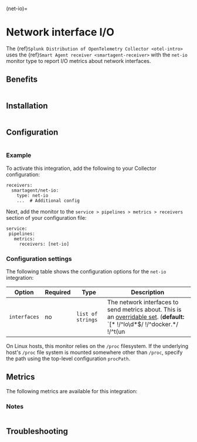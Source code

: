 (net-io)=

# Network interface I/O

<meta name="description" content="Use this Splunk Observability Cloud integration for the net-io monitor. See benefits, install, configuration, and metrics">

The {ref}`Splunk Distribution of OpenTelemetry Collector <otel-intro>` uses the {ref}`Smart Agent receiver <smartagent-receiver>` with the `net-io` monitor type to report I/O metrics about network interfaces.

## Benefits

```{include} /_includes/benefits.md
```

## Installation

```{include} /_includes/collector-installation.md
```

## Configuration

```{include} /_includes/configuration.md
```

### Example

To activate this integration, add the following to your Collector configuration:

```
receivers:
  smartagent/net-io:
    type: net-io
    ...  # Additional config
```

Next, add the monitor to the `service > pipelines > metrics > receivers` section of your configuration file:

```
service:
 pipelines:
   metrics:
     receivers: [net-io]
```

### Configuration settings

The following table shows the configuration options for the `net-io` integration:

| Option | Required | Type | Description |
| --- | --- | --- | --- |
| `interfaces` | no | `list of strings` | The network interfaces to send metrics about. This is an [overridable set](https://docs.splunk.com/Observability/gdi/smart-agent/smart-agent-resources.html#filtering-data-using-the-smart-agent). (**default:** `[* !/^lo\d*$/ !/^docker.*/ !/^t(un|ap)\d*$/ !/^veth.*$/ !/^Loopback*/]`) |

On Linux hosts, this monitor relies on the `/proc` filesystem. If the underlying host's `/proc` file system is mounted somewhere other than `/proc`, specify the path using the top-level configuration `procPath`.

## Metrics

The following metrics are available for this integration:

<div class="metrics-yaml" url="https://raw.githubusercontent.com/signalfx/splunk-otel-collector/main/internal/signalfx-agent/pkg/monitors/netio/metadata.yaml"></div>

### Notes

```{include} /_includes/metric-defs.md
```

## Troubleshooting

```{include} /_includes/troubleshooting.md
```
